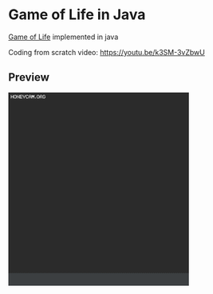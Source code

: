 # Game of Life in Java

[Game of Life](https://en.wikipedia.org/wiki/Conway%27s_Game_of_Life) implemented in java  

Coding from scratch video: https://youtu.be/k3SM-3vZbwU

## Preview

![preview](.github/preview.gif)
